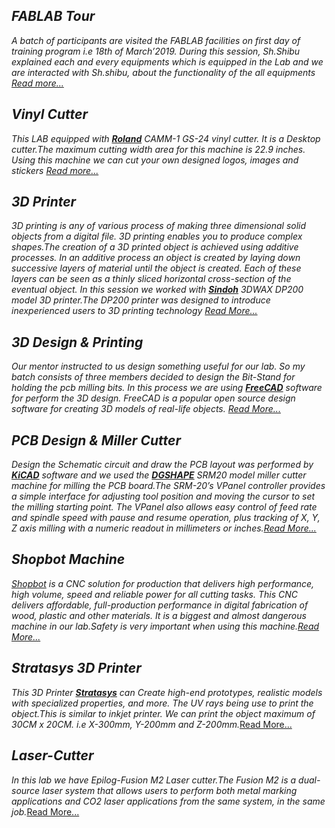 
 ***FABLAB Tour***
 ---------------------------------------------------------------------------------------------------------
 *A batch of participants are visited the FABLAB facilities on first day of training program i.e 18th of March’2019. During this session, Sh.Shibu explained each and every equipments which is equipped in the Lab and we are interacted with Sh.shibu, about the functionality of the all equipments [*Read more...*](/md-files/fablabvisit.md)*

 ***Vinyl Cutter*** 
 --------------------------------------------------------------------------------------------------------- 
 *This LAB equipped with [**Roland**](https://www.rolanddga.com/products/vinyl-cutters/camm-1-gs-24-desktop-vinyl-cutter) CAMM-1 GS-24 vinyl cutter. It is a Desktop cutter.The maximum cutting width area for this machine is 22.9 inches. Using this machine we can cut your own designed logos, images and stickers [*Read more...*](/md-files/vinyl-cutter.md)*
 
***3D Printer***  
-----------------------------------------------------------------------------------------------------------
*3D printing is any of various process of making three dimensional solid objects from a digital file. 3D printing enables you to produce complex shapes.The creation of a 3D printed object is achieved using additive processes. In an additive process an object is created by laying down successive layers of material until the object is created. Each of these layers can be seen as a thinly sliced horizontal cross-section of the eventual object. In this session we worked with [**Sindoh**](https://3dprinter.sindoh.com/product/dp200) 3DWAX DP200 model 3D printer.The DP200 printer was designed to introduce inexperienced users to 3D printing technology* 
[*Read More...*](/md-files/3D-Printer.md)

***3D Design & Printing***
------------------------------------------------
*Our mentor instructed to us design something useful for our lab. So my batch consists of three members decided to design the Bit-Stand for holding the pcb milling bits. In this process we are using [**FreeCAD**](https://www.freecadweb.org/) software for perform the 3D design. FreeCAD is a popular open source design software for creating 3D models of real-life objects.* [*Read More...*](/md-files/3D-design.md)

***PCB Design & Miller Cutter***
-----------------------------------------------------------------------------------------------------------
*Design the Schematic circuit and draw the PCB layout was performed by [**KiCAD**](http://kicad-pcb.org/) software and we used the [**DGSHAPE**](https://www.dgshape.com/product/srm-20) SRM20 model miller cutter machine for milling the PCB board.The SRM-20’s VPanel controller provides a simple interface for adjusting tool position and moving the cursor to set the milling starting point. The VPanel also allows easy control of feed rate and spindle speed with pause and resume operation, plus tracking of X, Y, Z axis milling with a numeric readout in millimeters or inches.*[*Read More...*](/md-files/pcb-design.md)

***Shopbot Machine***
-----------------------------------------------------------------------------------------------------------
*[Shopbot](https://support.shopbottools.com/products/alpha) is a CNC solution for production that delivers high performance, high volume, speed and reliable power for all cutting tasks. This CNC delivers affordable, full-production performance in digital fabrication of wood, plastic and other materials. It is a biggest and almost dangerous machine in our lab.Safety is very important when using this machine.*[*Read More...*](/md-files/shopbot-machine.md)

***Stratasys 3D Printer***
-----------------------------------------------------------------------------------------------------------
*This 3D Printer [**Stratasys**](https://www.stratasys.com/3d-printers/objet30-pro) can  Create high-end prototypes, realistic models with specialized properties, and more. The UV rays being use to print the object.This is similar to inkjet printer. We can print the object maximum of 30CM x 20CM. i.e X-300mm, Y-200mm and Z-200mm.*[Read More...](/md-files/stratasys-3D-printer.md)

***Laser-Cutter***
-------------------------------------------------------------------------------------------------------------

*In this lab we have Epilog-Fusion M2 Laser cutter.The Fusion M2 is a dual-source laser system that allows users to perform both metal marking applications and CO2 laser applications from the same system, in the same job.*[Read More...](/md-files/laser-cutter.md)